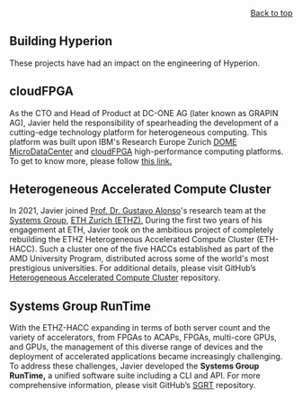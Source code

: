 <div id="readme" class="Box-body readme blob js-code-block-container">
<article class="markdown-body entry-content p-3 p-md-6" itemprop="text">
<p align="right">
<a href="https://github.com/oreol-ag/oreol-web#--advanced-computing-technologies">Back to top</a>
</p>

# Building Hyperion

These projects have had an impact on the engineering of Hyperion.

## cloudFPGA
As the CTO and Head of Product at DC-ONE AG (later known as GRAPIN AG), Javier held the responsibility of spearheading the development of a cutting-edge technology platform for heterogeneous computing. This platform was built upon IBM's Research Europe Zurich [DOME MicroDataCenter](https://www.zurich.ibm.com/microserver/) and [cloudFPGA](https://www.zurich.ibm.com/cci/cloudFPGA/) high-performance computing platforms. To get to know more, please follow [this link.](https://public.3.basecamp.com/p/Qnur1ZKsueQEo4zGX2qLXSkN)

## Heterogeneous Accelerated Compute Cluster
In 2021, Javier joined [Prof. Dr. Gustavo Alonso](https://people.inf.ethz.ch/alonso/)'s research team at the [Systems Group,](https://systems.ethz.ch/) [ETH Zurich (ETHZ).](https://ethz.ch/en.html) During the first two years of his engagement at ETH, Javier took on the ambitious project of completely rebuilding the ETHZ Heterogeneous Accelerated Compute Cluster (ETH-HACC). Such a cluster one of the five HACCs established as part of the AMD University Program, distributed across some of the world's most prestigious universities. For additional details, please visit GitHub’s [Heterogeneous Accelerated Compute Cluster](https://github.com/fpgasystems/hacc) repository.

## Systems Group RunTime
With the ETHZ-HACC expanding in terms of both server count and the variety of accelerators, from FPGAs to ACAPs, FPGAs, multi-core GPUs, and GPUs, the management of this diverse range of devices and the deployment of accelerated applications became increasingly challenging. To address these challenges, Javier developed the **Systems Group RunTime,** a unified software suite including a CLI and API. For more comprehensive information, please visit GitHub’s [SGRT](https://github.com/fpgasystems/sgrt) repository.